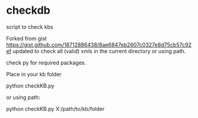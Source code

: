# checkdb
script to check kbs

Forked from gist https://gist.github.com/18712886438/8ae6847eb2607c0327e8d75cb57c92ef
updated to check all (valid) xmls in the current directory or using path.

check py for required packages.

Place in your kb folder

python checkKB.py

or using path:

python checkKB.py X:/path/to/kb/folder
